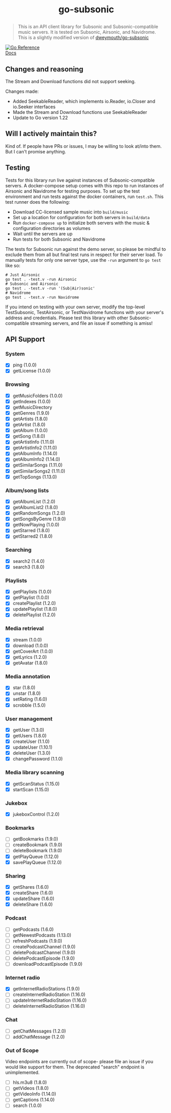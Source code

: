 # <p align=center>go-subsonic</p>

> This is an API client library for Subsonic and Subsonic-compatible music servers. It is tested on Subsonic, Airsonic, and Navidrome. <br/>
This is a slightly modified version of [dweymouth/go-subsonic](https://github.com/dweymouth/go-subsonic)

[![Go Reference](https://godoc.org/github.com/imcarsen/go-subsonic?status.svg)](https://pkg.go.dev/github.com/imcarsen/go-subsonic) <br/>
[Docs](https://godoc.org/github.com/delucks/go-subsonic)

## Changes and reasoning
The Stream and Download functions did not support seeking.

Changes made:
- Added SeekableReader, which implements io.Reader, io.Closer and io.Seeker interfaces
- Made the Stream and Download functions use SeekableReader
- Update to Go version 1.22

## Will I actively maintain this?
Kind of. If people have PRs or issues, I may be willing to look at/into them. But I can't promise anything.

## Testing

Tests for this library run live against instances of Subsonic-compatible servers. A docker-compose setup comes with this repo to run instances of Airsonic and Navidrome for testing purposes. To set up the test environment and run tests against the docker containers, run `test.sh`. This test runner does the following:

- Download CC-licensed sample music into `build/music`
- Set up a location for configuration for both servers in `build/data`
- Run `docker-compose up` to initialize both servers with the music & configuration directories as volumes
- Wait until the servers are up
- Run tests for both Subsonic and Navidrome

The tests for Subsonic run against the demo server, so please be mindful to exclude them from all but final test runs in respect for their server load. To manually tests for only one server type, use the `-run` argument to `go test` like so:

```
# Just Airsonic
go test . -test.v -run Airsonic
# Subsonic and Airsonic
go test . -test.v -run '(Sub|Air)sonic'
# Navidrome
go test . -test.v -run Navidrome
```

If you intend on testing with your own server, modify the top-level TestSubsonic, TestAirsonic, or TestNavidrome functions with your server's address and credentials. Please test this library with other Subsonic-compatible streaming servers, and file an issue if something is amiss!

## API Support

### System

- [x] ping (1.0.0)
- [x] getLicense (1.0.0)

### Browsing

- [x] getMusicFolders (1.0.0)
- [x] getIndexes (1.0.0)
- [x] getMusicDirectory
- [x] getGenres (1.9.0)
- [x] getArtists (1.8.0)
- [x] getArtist (1.8.0)
- [x] getAlbum (1.0.0)
- [x] getSong (1.8.0)
- [x] getArtistInfo (1.11.0)
- [x] getArtistInfo2 (1.11.0)
- [x] getAlbumInfo (1.14.0)
- [x] getAlbumInfo2 (1.14.0)
- [x] getSimilarSongs (1.11.0)
- [x] getSimilarSongs2 (1.11.0)
- [x] getTopSongs (1.13.0)

### Album/song lists

- [x] getAlbumList (1.2.0)
- [x] getAlbumList2 (1.8.0)
- [x] getRandomSongs (1.2.0)
- [x] getSongsByGenre (1.9.0)
- [x] getNowPlaying (1.0.0)
- [x] getStarred (1.8.0)
- [x] getStarred2 (1.8.0)

### Searching

- [x] search2 (1.4.0)
- [x] search3 (1.8.0)

### Playlists

- [x] getPlaylists (1.0.0)
- [x] getPlaylist (1.0.0)
- [x] createPlaylist (1.2.0)
- [x] updatePlaylist (1.8.0)
- [x] deletePlaylist (1.2.0)

### Media retrieval

- [x] stream (1.0.0)
- [x] download (1.0.0)
- [x] getCoverArt (1.0.0)
- [x] getLyrics (1.2.0)
- [x] getAvatar (1.8.0)

### Media annotation

- [x] star (1.8.0)
- [x] unstar (1.8.0)
- [x] setRating (1.6.0)
- [x] scrobble (1.5.0)

### User management

- [x] getUser (1.3.0)
- [x] getUsers (1.8.0)
- [x] createUser (1.1.0)
- [x] updateUser (1.10.1)
- [x] deleteUser (1.3.0)
- [x] changePassword (1.1.0)

### Media library scanning

- [x] getScanStatus (1.15.0)
- [x] startScan (1.15.0)

### Jukebox

- [x] jukeboxControl (1.2.0)

### Bookmarks

- [ ] getBookmarks (1.9.0)
- [ ] createBookmark (1.9.0)
- [ ] deleteBookmark (1.9.0)
- [x] getPlayQueue (1.12.0)
- [x] savePlayQueue (1.12.0)

### Sharing

- [x] getShares (1.6.0)
- [x] createShare (1.6.0)
- [x] updateShare (1.6.0)
- [x] deleteShare (1.6.0)

### Podcast

- [ ] getPodcasts (1.6.0)
- [ ] getNewestPodcasts (1.13.0)
- [ ] refreshPodcasts (1.9.0)
- [ ] createPodcastChannel (1.9.0)
- [ ] deletePodcastChannel (1.9.0)
- [ ] deletePodcastEpisode (1.9.0)
- [ ] downloadPodcastEpisode (1.9.0)

### Internet radio

- [x] getInternetRadioStations (1.9.0)
- [ ] createInternetRadioStation (1.16.0)
- [ ] updateInternetRadioStation (1.16.0)
- [ ] deleteInternetRadioStation (1.16.0)

### Chat

- [ ] getChatMessages (1.2.0)
- [ ] addChatMessage (1.2.0)

### Out of Scope

Video endpoints are currently out of scope- please file an issue if you would like support for them. The deprecated "search" endpoint is unimplemented.

- [ ] hls.m3u8 (1.8.0)
- [ ] getVideos (1.8.0)
- [ ] getVideoInfo (1.14.0)
- [ ] getCaptions (1.14.0)
- [ ] search (1.0.0)
